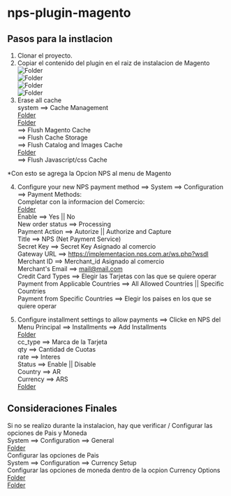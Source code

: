 # nps-plugin-magento

## Pasos para la instlacion
1. Clonar el proyecto.
2. Copiar el contenido del plugin en el raiz de instalacion de Magento  
![Folder](https://upload.wikimedia.org/wikipedia/commons/4/47/PNG_transparency_demonstration_1.png)  
![Folder](https://developers.nps.com.ar/images/devicon/nodejs-original.svg)   
![Folder](https://developers.nps.com.ar/images/devicon/nodejs-original.svg)   
![Folder](https://developers.nps.com.ar/images/screenshot_plugins/magento_1.7_1.9/1.png)  
3. Erase all cache  
  system ==> Cache Management  
[Folder](https://developers.nps.com.ar/images/screenshot_plugins/magento_1.7_1.9/2.png)  
[Folder](https://developers.nps.com.ar/images/screenshot_plugins/magento_1.7_1.9/3.png)  
  ==> Flush Magento Cache  
  ==> Flush Cache Storage    
  ==> Flush Catalog and Images Cache  
[Folder](https://developers.nps.com.ar/images/screenshot_plugins/magento_1.7_1.9/4.png)  
  ==> Flush Javascript/css Cache  

*Con esto se agrega la Opcion NPS al menu de Magento  

4. Configure your new NPS payment method ==> System ==> Configuration ==>  Payment Methods:  
Completar con la informacion del Comercio:  
[Folder](https://developers.nps.com.ar/images/screenshot_plugins/magento_1.7_1.9/5.png)  
Enable ==> Yes   ||  No  
New order status  ==> Processing  
Payment Action ==> Autorize  || Authorize and Capture  
Title  ==> NPS (Net Payment Service)  
Secret Key  ==> Secret Key Asignado al comercio  
Gateway URL ==> https://implementacion.nps.com.ar/ws.php?wsdl  
Merchant ID  ==>  Merchant_id Asignado al comercio  
Merchant's Email ==> mail@mail.com  
Credit Card Types ==> Elegir las Tarjetas con las que se quiere operar  
Payment from Applicable Countries ==> All Allowed Countries  || Specific Countries  
Payment from Specific Countries ==> Elegir los paises en los que se quiere operar  

5. Configure installment settings to allow payments ==> Clicke en NPS del Menu Principal ==> Installments ==> Add Installments  
[Folder](https://developers.nps.com.ar/images/screenshot_plugins/magento_1.7_1.9/6.png)  
cc_type ==> Marca de la Tarjeta  
qty ==> Cantidad de Cuotas  
rate ==> Interes  
Status ==> Enable   ||   Disable  
Country ==> AR  
Currency ==> ARS  
[Folder](https://developers.nps.com.ar/images/screenshot_plugins/magento_1.7_1.9/7.png)  

## Consideraciones Finales
Si no se realizo durante la instalacion, hay que verificar / Configurar las opciones de Pais y Moneda  
  System ==> Configuration ==> General  
[Folder](https://developers.nps.com.ar/images/screenshot_plugins/magento_1.7_1.9/8.png)  
Configurar las opciones de Pais  
  System ==> Configuration ==> Currency Setup  
Configurar las opciones de moneda dentro de la ocpion Currency Options  
[Folder](https://developers.nps.com.ar/images/screenshot_plugins/magento_1.7_1.9/9.png)  
[Folder](https://developers.nps.com.ar/images/screenshot_plugins/magento_1.7_1.9/10.png)  




